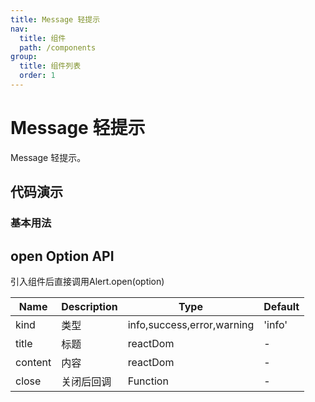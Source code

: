 ```yaml
---
title: Message 轻提示
nav:
  title: 组件
  path: /components
group: 
  title: 组件列表
  order: 1
---
```


# Message 轻提示

Message 轻提示。

## 代码演示

### 基本用法

<code src="./demo/basic.tsx"></code>

<API src="./index.tsx"></API>


## open Option API

引入组件后直接调用Alert.open(option)

|  Name   | Description  |  Type   | Default  |
|  ----  | ----  | ----  | ----  | 
| kind  | 类型 | info,success,error,warning  | 'info' |
| title  | 标题 | reactDom  | - |
| content  | 内容 | reactDom  | - |
| close  | 关闭后回调 | Function  | - |

